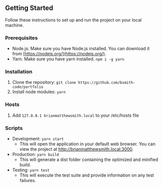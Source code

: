 ## Getting Started

Follow these instructions to set up and run the project on your local machine.

### Prerequisites

- Node.js: Make sure you have Node.js installed. You can download it from [https://nodejs.org/](https://nodejs.org/).
- Yarn. Make sure you have yarn installed. ```npm i -g yarn```

### Installation

1. Clone the repository: ```git clone https://github.com/bsmith-code/portfolio```
2. Install node modules: ```yarn```

### Hosts
1. Add ```127.0.0.1 brianmatthewsmith.local``` to your /etc/hosts file

### Scripts
- Development: ```yarn start```
  - This will open the application in your default web browser. You can view the project at http://brianmatthewsmith.local:3000.
- Production: ```yarn build```
  - This will generate a dist folder containing the optimized and minified build.
- Testing: ```yarn test```
  - This will execute the test suite and provide information on any test failures.